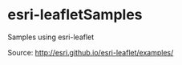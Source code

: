 esri-leafletSamples
===================

Samples using esri-leaflet

Source: http://esri.github.io/esri-leaflet/examples/
